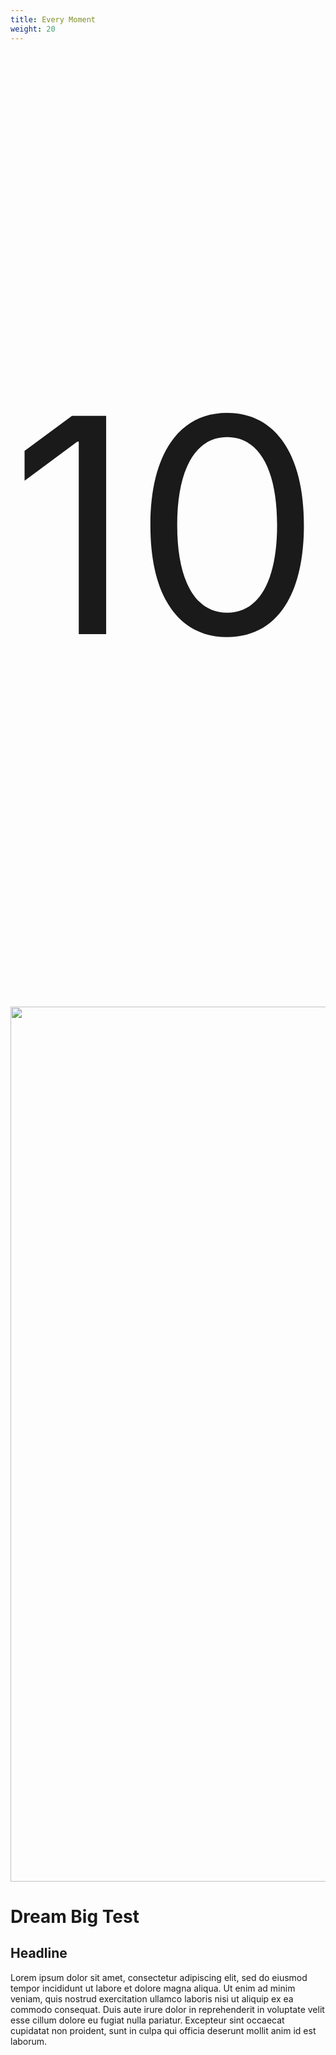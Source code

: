 ```yaml
---
title: Every Moment
weight: 20
---
```


<div class="position-relative overflow-hidden">
  <div class="display-0 wvu-shout wvu-text-outline text-wvu-gold position-absolute wvu-z-index-max" style="font-size: 30rem !important; bottom: 0;">
    <p class="ms-n4 mb-n5">10</p>
  </div>
  <main class="py-10 bg-wvu-blue text-white position-relative">
    <div class="wvu-bg-img">
      <img class="img-fluid object-fit-cover w-100" width="2100px" height="1400px"  src="/img/10.jpg" style="object-position: center;" />
      <div class="position-absolute w-50 h-100 d-flex justify-content-start align-items-end" style="left: 50%">
        <div class="bg-wvu-accent--sunset wvu-bg-blend-mode-color h-100 position-absolute" style="content: ''; transform: skew(340deg); left: 0; width: 200% !important"></div>
        <div class="bg-wvu-gold wvu-gradient-sunset-light-blue h-50 w-100 position-absolute" style="content: ''; transform: skew(340deg); width: 50px !important; left: -138px;"></div>
      </div>
    </div>
    <div class="container position-relative">
      <div class="row">
        <div class="col-xl-10 ms-xl-auto position-relative">
          <h1 class="display-1 oliviar-black text-uppercase wvu-text-echo-shadow wvu-text-echo-shadow-wvu-accent--blue-light text-dark">Dream Big Test</h1>
        </div>
      </div>
      <div class="row mt-5">
        <div class="col-xl-10 ms-xl-auto">
          <div class="bg-wvu-accent--blue-light border border-1 border-dark text-dark p-5">
            <h2 class="h3 text-uppercase oliviar-black">Headline</h2>
            <p>Lorem ipsum dolor sit amet, consectetur adipiscing elit, sed do eiusmod tempor incididunt ut labore et dolore magna aliqua. Ut enim ad minim veniam, quis nostrud exercitation ullamco laboris nisi ut aliquip ex ea commodo consequat. Duis aute irure dolor in reprehenderit in voluptate velit esse cillum dolore eu fugiat nulla pariatur. Excepteur sint occaecat cupidatat non proident, sunt in culpa qui officia deserunt mollit anim id est laborum.</p>
          </div>
        </div>
      </div>
    </div>
  </main>
</div>